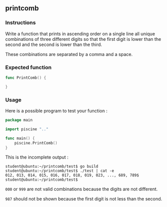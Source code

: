 ## printcomb

### Instructions

Write a function that prints in ascending order on a single line all unique combinations of three different digits so that the first digit is lower than the second and the second is lower than the third.

These combinations are separated by a comma and a space.

### Expected function

```go
func PrintComb() {

}
```

### Usage

Here is a possible program to test your function :

```go
package main

import piscine ".."

func main() {
	piscine.PrintComb()
}
```

This is the incomplete output :

```console
student@ubuntu:~/printcomb/test$ go build
student@ubuntu:~/printcomb/test$ ./test | cat -e
012, 013, 014, 015, 016, 017, 018, 019, 023, ..., 689, 789$
student@ubuntu:~/printcomb/test$
```

`000` or `999` are not valid combinations because the digits are not different.

`987` should not be shown because the first digit is not less than the second.
